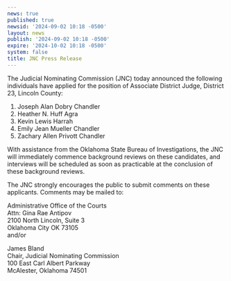 ```yaml
---
news: true
published: true
newsid: '2024-09-02 10:18 -0500'
layout: news
publish: '2024-09-02 10:18 -0500'
expire: '2024-10-02 10:18 -0500'
system: false
title: JNC Press Release
---
```

The Judicial Nominating Commission (JNC) today announced the following individuals have applied for
the position of Associate District Judge, District 23, Lincoln County:

1. Joseph Alan Dobry Chandler
2. Heather N. Huff Agra
3. Kevin Lewis Harrah
4. Emily Jean Mueller Chandler
5. Zachary Allen Privott Chandler

With assistance from the Oklahoma State Bureau of Investigations, the JNC will immediately commence
background reviews on these candidates, and interviews will be scheduled as soon as practicable at the
conclusion of these background reviews.

The JNC strongly encourages the public to submit comments on these applicants. Comments may be
mailed to:

Administrative Office of the Courts  
Attn: Gina Rae Antipov  
2100 North Lincoln, Suite 3  
Oklahoma City OK 73105   
and/or

James Bland  
Chair, Judicial Nominating Commission  
100 East Carl Albert Parkway  
McAlester, Oklahoma 74501  
